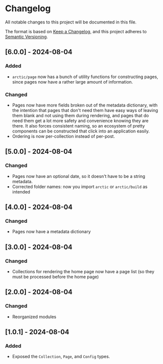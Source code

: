# Changelog

All notable changes to this project will be documented in this file.

The format is based on [Keep a Changelog](https://keepachangelog.com/en/1.1.0/),
and this project adheres to [Semantic Versioning](https://semver.org/spec/v2.0.0.html).

## [6.0.0] - 2024-08-04

### Added

 - `arctic/page` now has a bunch of utility functions for constructing pages, since pages now have a rather large amount of information.

### Changed

 - Pages now have more fields broken out of the metadata dictionary, with the intention that pages that don't need them have easy ways of leaving them blank and not using them during rendering, and pages that do need them get a lot more safety and convenience knowing they are there. It also forces consistent naming, so an ecosystem of pretty components can be constructed that click into an application easily.
 - Ordering is now per-collection instead of per-post.

## [5.0.0] - 2024-08-04

### Changed

 - Pages now have an optional date, so it doesn't have to be a string metadata.
 - Corrected folder names: now you import `arctic` or `arctic/build` as intended

## [4.0.0] - 2024-08-04

### Changed

 - Pages now have a metadata dictionary

## [3.0.0] - 2024-08-04

### Changed

 - Collections for rendering the home page now have a page list (so they must be processed before the home page)

## [2.0.0] - 2024-08-04

### Changed

 - Reorganized modules

## [1.0.1] - 2024-08-04

### Added

 - Exposed the `Collection`, `Page`, and `Config` types.
